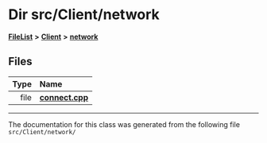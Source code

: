 

# Dir src/Client/network



[**FileList**](files.md) **>** [**Client**](dir_133b3cdd880ca9e91a51b18f00995eeb.md) **>** [**network**](dir_6f466c0b7600bcedb10f00ed51f9a4a6.md)












## Files

| Type | Name |
| ---: | :--- |
| file | [**connect.cpp**](Client_2network_2connect_8cpp.md) <br> |



























































------------------------------
The documentation for this class was generated from the following file `src/Client/network/`

